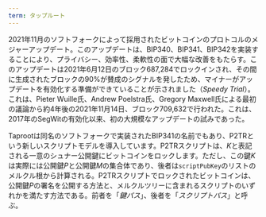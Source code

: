 ```yaml
---
term: タップルート
---
```

2021年11月のソフトフォークによって採用されたビットコインのプロトコルのメジャーアップデート。このアップデートは、BIP340、BIP341、BIP342を実装することにより、プライバシー、効率性、柔軟性の面で大幅な改善をもたらす。このアップデートは2021年6月12日のブロック687,284でロックインされ、その間に生成されたブロックの90%が賛成のシグナルを発したため、マイナーがアップデートを有効化する準備ができていることが示されました（*Speedy Trial*）。これは、Pieter Wuille氏、Andrew Poelstra氏、Gregory Maxwell氏による最初の議論から約4年後の2021年11月14日、ブロック709,632で行われた。これは、2017年のSegWitの有効化以来、初の大規模なアップデートの試みであった。

Taprootは同名のソフトフォークで実装されたBIP341の名前でもあり、P2TRという新しいスクリプトモデルを導入しています。P2TRスクリプトは、$K$と表記される一意のシュナー公開鍵にビットコインをロックします。ただし、この鍵$K$は実際には公開鍵$P$と公開鍵$M$の集合体であり、後者は`scriptPubKey`のリストのメルクル根から計算される。P2TRスクリプトでロックされたビットコインは、公開鍵$P$の署名を公開する方法と、メルクルツリーに含まれるスクリプトのいずれかを満たす方法である。前者を「*鍵パス*」、後者を「*スクリプトパス*」と呼ぶ。